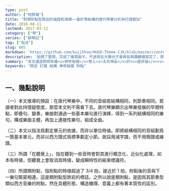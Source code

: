 ```yaml
---
type: post
author: ["柯棋瀚"]
title: "對類附點型跌宕的論證和演繹──基於等結構的唐代琴樂分析與打譜嘗試"
date: 2016-08-11
lastmod: 2017-03-11
category: ["琴"]
series: ["耕琴記"]
tag: ["指法"]
slug: 005
markdown: 'https://github.com/kujihhoe/HUGO-Theme-CJK/blob/master/content/post/2018-08-11-fudm.md'
description: '衹開了箇頭，完成了幾首曲子。不過現在大槩也不會再有興趣繼續寫完了，那就暫且放上來吧。由於圖片很多，請下載 <a href="https://github.com/kujihhoe/blog-files/raw/master/对类附点型跌宕的论证和演绎.pdf" target="\_blank">PDF</a> 閱讀，網頁上衹放開頭部分。'
summary: "本文通過對明朱權<v>神奇秘譜</v>卷上<v>太古神品</v>的<v>遁世操</v><v>華胥引</v><v>古風操</v><v>高山</v><v>流水</v><v>陽春</v><v>玄默</v><v>招隱</v><v>酒狂</v><v>獲麟</v><v>秋月照茅亭</v><v>山中思友人</v><v>小胡笳</v><v>頤眞</v>等 14 首主體保留唐代遺存的琴曲進行梳理，發現其中普遍存在類附點型跌宕。進而指出，類附點型跌宕是早期琴樂中普遍存在的演奏特點。"
keywords: "跌宕 打譜 結構 神奇秘譜 附點"
---
```


## 一、幾點說明

（一）本文推導的預設：在唐代琴樂中，不同的音組若結構相同，則節奏相同。若讀者對此持懷疑態度，那麼本文則不需看下去。唐代琴樂顯示出琴樂發展的早期特點，即疊句、變奏，樂曲對通過一些基本樂句進行演繹，得到一系列結構相同的樂句，構成樂曲主體，再加上連接性樂句，組成全曲。

（二）本文以指法爲劃定單元的依據，而非以單位時値。即將結構相同的音組劃爲一箇基本單元，而非以西方譜式爲標準劃定小節。故採用減字譜，而不用簡譜或線譜。

（三）所謂「在聽覺上」，指在聽到一些音時會對其進行概念化、近似化處理，如                                                  本有時値，但聽覺上會取消其時値，變成瞬時性的結束標識符。

（四）所謂類附點，指附點的時値超過了 3/4 拍，接近於 1 拍，附點後的音與下一樂句緊密相連。這是類附點型跌宕的標誌。之所以說是類附點，是因爲其節奏型類似西方音樂的附點，然在具體形態、構造機理、意義上都有著本質性的區別。
